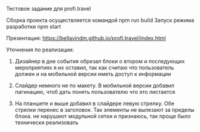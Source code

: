 Тестовое задание для profi.travel

Сборка проекта осуществляется командой npm run build
Запуск режима разработки npm start

Презентация:
https://bellavindm.github.io/profi.travel/index.html

Уточнения по реализации:
1) Дизайнер в дне события обрезал блоки о втором и последующих мероприятиях
я их оставил, так как считаю что пользователь должен и на мобильной версии иметь доступ к информации

2) Слайдер немного не по макету. В мобильной версии добавил пагинацию, чтоб дать понять пользователю что это листается

3) На планшете и выше добавил в слайдере левую стрелку. Обе стрелки перенес в заголовок. Так элементы не вылезают за пределы блока.
не нарушают модульной сетки и признаюсь, так проще было технически реализовать

